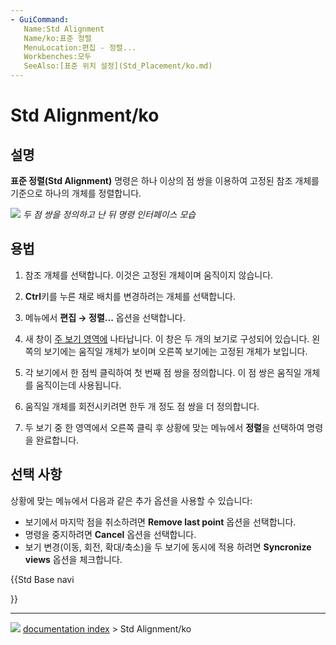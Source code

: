 ```yaml
---
- GuiCommand:
   Name:Std Alignment
   Name/ko:표준 정렬
   MenuLocation:편집 - 정렬...
   Workbenches:모두
   SeeAlso:[표준 위치 설정](Std_Placement/ko.md)
---
```


# Std Alignment/ko

## 설명

**표준 정렬(Std Alignment)** 명령은 하나 이상의 점 쌍을 이용하여 고정된 참조 개체를 기준으로 하나의 개체를 정렬합니다.

![](images/Std_Alignment_example.png ) 
*두 점 쌍을 정의하고 난 뒤 명령 인터페이스 모습*

## 용법

1.  참조 개체를 선택합니다. 이것은 고정된 개체이며 움직이지 않습니다.

2.  
    **Ctrl**키를 누른 채로 배치를 변경하려는 개체를 선택합니다.

3.  메뉴에서 **편집 → 정렬...** 옵션을 선택합니다.

4.  새 창이 [주 보기 영역에](Main_view_area/ko.md) 나타납니다. 이 창은 두 개의 보기로 구성되어 있습니다. 왼쪽의 보기에는 움직일 개체가 보이며 오른쪽 보기에는 고정된 개체가 보입니다.

5.  각 보기에서 한 점씩 클릭하여 첫 번째 점 쌍을 정의합니다. 이 점 쌍은 움직일 개체를 움직이는데 사용됩니다.

6.  움직일 개체를 회전시키려면 한두 개 정도 점 쌍을 더 정의합니다.

7.  두 보기 중 한 영역에서 오른쪽 클릭 후 상황에 맞는 메뉴에서 **정렬**을 선택하여 명령을 완료합니다.

## 선택 사항 

상황에 맞는 메뉴에서 다음과 같은 추가 옵션을 사용할 수 있습니다:

-   보기에서 마지막 점을 취소하려면 **Remove last point** 옵션을 선택합니다.
-   명령을 중지하려면 **Cancel** 옵션을 선택합니다.
-   보기 변경(이동, 회전, 확대/축소)을 두 보기에 동시에 적용 하려면 **Syncronize views** 옵션을 체크합니다.


<div class="mw-translate-fuzzy">





</div>


{{Std Base navi

}}



---
![](images/Button_right.svg) [documentation index](../README.md) > Std Alignment/ko
